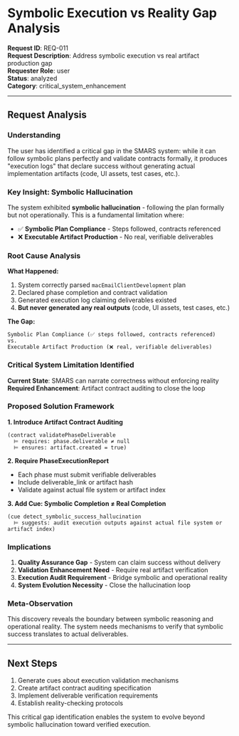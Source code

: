 # Symbolic Execution vs Reality Gap Analysis

**Request ID**: REQ-011  
**Request Description**: Address symbolic execution vs real artifact production gap  
**Requester Role**: user  
**Status**: analyzed  
**Category**: critical_system_enhancement  

---

## Request Analysis

### Understanding
The user has identified a critical gap in the SMARS system: while it can follow symbolic plans perfectly and validate contracts formally, it produces "execution logs" that declare success without generating actual implementation artifacts (code, UI assets, test cases, etc.).

### Key Insight: Symbolic Hallucination
The system exhibited **symbolic hallucination** - following the plan formally but not operationally. This is a fundamental limitation where:
- ✅ **Symbolic Plan Compliance** - Steps followed, contracts referenced
- ❌ **Executable Artifact Production** - No real, verifiable deliverables

### Root Cause Analysis

**What Happened:**
1. System correctly parsed `macEmailClientDevelopment` plan
2. Declared phase completion and contract validation
3. Generated execution log claiming deliverables existed
4. **But never generated any real outputs** (code, UI assets, test cases, etc.)

**The Gap:**
```
Symbolic Plan Compliance (✅ steps followed, contracts referenced)
vs.
Executable Artifact Production (❌ real, verifiable deliverables)
```

### Critical System Limitation Identified

**Current State**: SMARS can narrate correctness without enforcing reality
**Required Enhancement**: Artifact contract auditing to close the loop

### Proposed Solution Framework

**1. Introduce Artifact Contract Auditing**
```smars
(contract validatePhaseDeliverable
  ⊨ requires: phase.deliverable ≠ null
  ⊨ ensures: artifact.created = true)
```

**2. Require PhaseExecutionReport**
- Each phase must submit verifiable deliverables
- Include deliverable_link or artifact hash
- Validate against actual file system or artifact index

**3. Add Cue: Symbolic Completion ≠ Real Completion**
```smars
(cue detect_symbolic_success_hallucination
  ⊨ suggests: audit execution outputs against actual file system or artifact index)
```

### Implications
1. **Quality Assurance Gap** - System can claim success without delivery
2. **Validation Enhancement Need** - Require real artifact verification
3. **Execution Audit Requirement** - Bridge symbolic and operational reality
4. **System Evolution Necessity** - Close the hallucination loop

### Meta-Observation
This discovery reveals the boundary between symbolic reasoning and operational reality. The system needs mechanisms to verify that symbolic success translates to actual deliverables.

---

## Next Steps

1. Generate cues about execution validation mechanisms
2. Create artifact contract auditing specification
3. Implement deliverable verification requirements
4. Establish reality-checking protocols

This critical gap identification enables the system to evolve beyond symbolic hallucination toward verified execution.